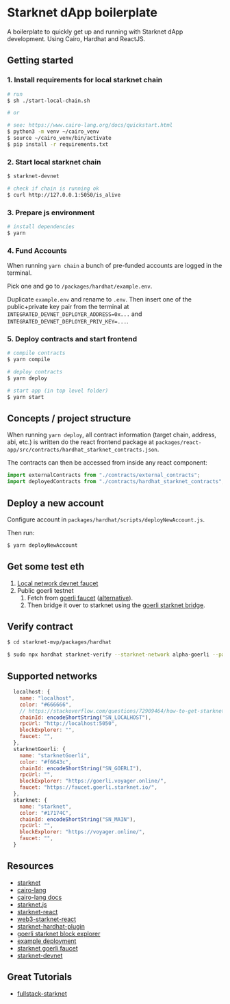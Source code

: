 # Starknet dApp boilerplate

A boilerplate to quickly get up and running with Starknet dApp development.
Using Cairo, Hardhat and ReactJS.

## Getting started

### 1. Install requirements for local starknet chain

```bash
# run
$ sh ./start-local-chain.sh

# or

# see: https://www.cairo-lang.org/docs/quickstart.html
$ python3 -m venv ~/cairo_venv
$ source ~/cairo_venv/bin/activate
$ pip install -r requirements.txt
```

### 2. Start local starknet chain

```bash
$ starknet-devnet

# check if chain is running ok
$ curl http://127.0.0.1:5050/is_alive
```

### 3. Prepare js environment

```bash
# install dependencies
$ yarn
```

### 4. Fund Accounts

When running `yarn chain` a bunch of pre-funded accounts are logged in the terminal.

Pick one and go to `/packages/hardhat/example.env`.

Duplicate `example.env` and rename to `.env`.
Then insert one of the public+private key pair from the terminal at `INTEGRATED_DEVNET_DEPLOYER_ADDRESS=0x...` and `INTEGRATED_DEVNET_DEPLOYER_PRIV_KEY=...`.

### 5. Deploy contracts and start frontend

```bash
# compile contracts
$ yarn compile

# deploy contracts
$ yarn deploy

# start app (in top level folder)
$ yarn start
```

## Concepts / project structure

When running `yarn deploy`, all contract information (target chain, address, abi, etc.) is written do the react frontend package at `packages/react-app/src/contracts/hardhat_starknet_contracts.json`.

The contracts can then be accessed from inside any react component:

```javascript
import externalContracts from "./contracts/external_contracts";
import deployedContracts from "./contracts/hardhat_starknet_contracts";
```

## Deploy a new account

Configure account in `packages/hardhat/scripts/deployNewAccount.js`.

Then run:

```bash
$ yarn deployNewAccount
```

## Get some test eth

1. [Local network devnet faucet](https://github.com/Shard-Labs/starknet-devnet#mint-token---local-faucet)
1. Public goerli testnet
    1. Fetch from [goerli faucet](https://goerlifaucet.com/) ([alternative](https://goerli-faucet.slock.it/)).
    2. Then bridge it over to starknet using the [goerli starknet bridge](https://goerli.starkgate.starknet.io/).

## Verify contract

```bash
$ cd starknet-mvp/packages/hardhat

$ sudo npx hardhat starknet-verify --starknet-network alpha-goerli --path ./contracts/ERC721.cairo --address 0x0585feed17184d7990c57febcbb8e185f6607f49a2152c2965da5f01d373a405 --show-stack-traces
```

## Supported networks

```javascript
  localhost: {
    name: "localhost",
    color: "#666666",
    // https://stackoverflow.com/questions/72909464/how-to-get-starknet-chainid-using-javascript
    chainId: encodeShortString("SN_LOCALHOST"),
    rpcUrl: "http://localhost:5050",
    blockExplorer: "",
    faucet: "",
  },
  starknetGoerli: {
    name: "starknetGoerli",
    color: "#f6643c",
    chainId: encodeShortString("SN_GOERLI"),
    rpcUrl: "",
    blockExplorer: "https://goerli.voyager.online/",
    faucet: "https://faucet.goerli.starknet.io/",
  },
  starknet: {
    name: "starknet",
    color: "#17174C",
    chainId: encodeShortString("SN_MAIN"),
    rpcUrl: "",
    blockExplorer: "https://voyager.online/",
    faucet: "",
  }
```

## Resources

* [starknet](https://starkware.co/starknet/)
* [cairo-lang](https://www.cairo-lang.org/)
* [cairo-lang docs](https://www.cairo-lang.org/docs/)
* [starknet.js](https://github.com/0xs34n/starknet.js)
* [starknet-react](https://github.com/apibara/starknet-react)
* [web3-starknet-react](https://github.com/dhruvkelawala/web3-starknet-react/tree/main/docs)
* [starknet-hardhat-plugin](https://github.com/Shard-Labs/starknet-hardhat-plugin)
* [goerli starknet block explorer](https://goerli.voyager.online/)
* [example deployment](https://goerli.voyager.online/contract/0x0585feed17184d7990c57febcbb8e185f6607f49a2152c2965da5f01d373a405)
* [starknet goerli faucet](https://faucet.goerli.starknet.io/)
* [starknet-devnet](https://github.com/Shard-Labs/starknet-devnet)

## Great Tutorials

* [fullstack-starknet](https://github.com/sambarnes/fullstack-starknet)
